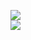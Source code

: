 [![](https://img.shields.io/badge/Made%20With-Github%20Spray-lightgrey.svg?style=for-the-badge&logo=github)](https://github.com/Annihil/github-spray#1822)  
[![](https://i.imgur.com/2DrTn0Z.gif)](https://github.com/Annihil/github-spray)